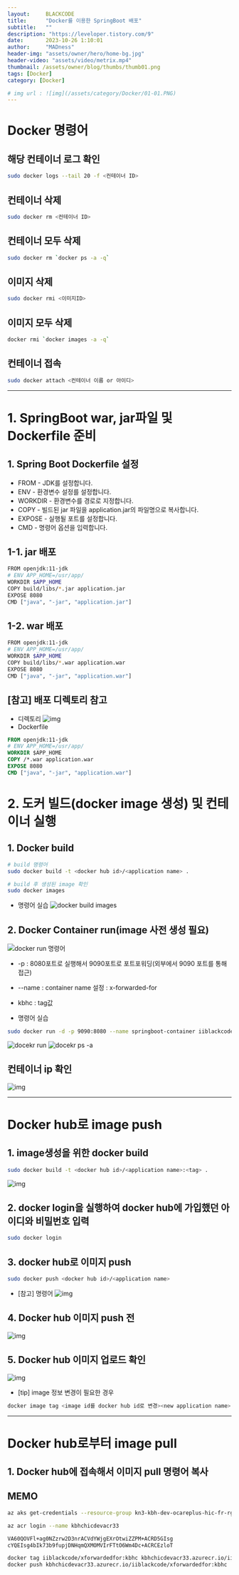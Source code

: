 ```yaml
---
layout:     BLACKCODE
title:      "Docker를 이용한 SpringBoot 배포"
subtitle:   ""
description: "https://leveloper.tistory.com/9"
date:       2023-10-26 1:10:01
author:     "MADness"
header-img: "assets/owner/hero/home-bg.jpg"
header-video: "assets/video/metrix.mp4"
thumbnail: /assets/owner/blog/thumbs/thumb01.png
tags: [Docker]
category: [Docker]

# img url : ![img](/assets/category/Docker/01-01.PNG)
---
```

# Docker 명령어
## 해당 컨테이너 로그 확인
```bash
sudo docker logs --tail 20 -f <컨테이너 ID>
```
## 컨테이너 삭제
```bash
sudo docker rm <컨테이너 ID>
```
## 컨테이너 모두 삭제
```bash
sudo docker rm `docker ps -a -q`
```

## 이미지 삭제
```bash
sudo docker rmi <이미지ID>
```

## 이미지 모두 삭제
```bash
docker rmi `docker images -a -q`
```

## 컨테이너 접속
```bash
sudo docker attach <컨테이너 이름 or 아이디>
```

---

# 1. SpringBoot war, jar파일 및 Dockerfile 준비

## 1. Spring Boot Dockerfile 설정
- FROM - JDK를 설정합니다.
- ENV - 환경변수 설정를 설정합니다.
- WORKDIR - 환경변수를 경로로 지정합니다.
- COPY - 빌드된 jar 파일을 application.jar의 파일명으로 복사합니다.
- EXPOSE - 실행될 포트를 설정합니다.
- CMD - 명령어 옵션을 입력합니다.

## 1-1. jar 배포
```bash
FROM openjdk:11-jdk
# ENV APP_HOME=/usr/app/
WORKDIR $APP_HOME
COPY build/libs/*.jar application.jar
EXPOSE 8080
CMD ["java", "-jar", "application.jar"]
```
## 1-2. war 배포
```bash
FROM openjdk:11-jdk
# ENV APP_HOME=/usr/app/
WORKDIR $APP_HOME
COPY build/libs/*.war application.war
EXPOSE 8080
CMD ["java", "-jar", "application.war"]
```
## [참고] 배포 디렉토리 참고
- 디렉토리
![img](/assets/category/Docker/01-01.PNG)
- Dockerfile
```dockerfile
FROM openjdk:11-jdk
# ENV APP_HOME=/usr/app/
WORKDIR $APP_HOME
COPY /*.war application.war
EXPOSE 8080
CMD ["java", "-jar", "application.war"]
```

# 2. 도커 빌드(docker image 생성) 및 컨테이너 실행

## 1. Docker build
```bash
# build 명령어
sudo docker build -t <docker hub id>/<application name> .

# build 후 생성된 image 확인
sudo docker images
```
- 명령어 실습
![docker build images](/assets/category/Docker/01-02.PNG)

## 2. Docker Container run(image 사전 생성 필요)

![docker run 명령어](/assets/category/Docker/01-03.PNG)
- -p : 8080포트로 실행해서 9090포트로 포트포워딩(외부에서 9090 포트를 통해 접근)
- --name : container name 설정 : x-forwarded-for
- kbhc : tag값

- 명령어 실습
```bash
sudo docker run -d -p 9090:8080 --name springboot-container iiblackcode/kbhc
```
![docekr run](/assets/category/Docker/01-04.PNG)
![docekr ps -a](/assets/category/Docker/01-05.PNG)

## 컨테이너 ip 확인
![img](/assets/category/Docker/01-06.PNG)

---

# Docker hub로 image push
## 1. image생성을 위한 docker build
```bash
sudo docker build -t <docker hub id>/<application name>:<tag> .
```
![img](/assets/category/Docker/01-02.PNG)

## 2. docker login을 실행하여 docker hub에 가입했던 아이디와 비밀번호 입력
```bash
sudo docker login
```

## 3. docker hub로 이미지 push
```bash
sudo docker push <docker hub id>/<application name>
```
- [참고] 명령어
![img](/assets/category/Docker/01-07.PNG)

## 4. Docker hub 이미지 push 전
![img](/assets/category/Docker/01-08.PNG)

## 5. Docker hub 이미지 업로드 확인
![img](/assets/category/Docker/01-09.PNG)

- [tip] image 정보 변경이 필요한 경우
```bash
docker image tag <image id를 docker hub id로 변경><new application name>
```

---

# Docker hub로부터 image pull

## 1. Docker hub에 접속해서 이미지 pull 명령어 복사



## MEMO
```bash
az aks get-credentials --resource-group kn3-kbh-dev-ocareplus-hic-fr-rg --name kn3-kbh-dev-ocareplus-hic-fr-cl --admin

az acr login --name kbhchicdevacr33

VA60QOVFl+ag0NZzrw2D3nrACVdYWjgEXrOtwiZZPM+ACRD5GIsg
cYQEIsg4bIk73b9fupjDNHqmQXMOMVIrFTtO6Wm4Dc+ACRCEzloT

docker tag iiblackcode/xforwardedfor:kbhc kbhchicdevacr33.azurecr.io/iiblackcode/xforwardedfor:kbhc
docker push kbhchicdevacr33.azurecr.io/iiblackcode/xforwardedfor:kbhc
```